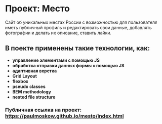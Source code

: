 # Проект: Место

Сайт об уникальных местах России с возможностью для пользователя иметь публичный профиль и редактировать свои данные, добавлять фотографии и делать их описание, ставить лайки.

## В поекте применены такие технологии, как:

* **управление элементами с помощью JS**
* **обработка отправки данных формы с помощью JS**
* **адаптивная верстка**
* **Grid Layout**
* **flexbox**
* **pseudo classes**
* **BEM methodology**
* **nested file structure**

### Публичная ссылка на проект: https://paulmoskow.github.io/mesto/index.html

